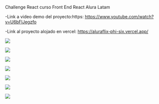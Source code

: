 Challenge React curso Front End React Alura Latam


-Link a video demo del proyecto:https: https://www.youtube.com/watch?v=U6bFlJegzfo

-Link al proyecto alojado en vercel: https://aluraflix-phi-six.vercel.app/




![](aluraflix/fotos/foto1.jpg)

![](aluraflix/fotos/foto2.jpg)

![](aluraflix/fotos/foto3.jpg)

![](aluraflix/fotos/foto4.jpg)

![](aluraflix/fotos/foto5.jpg)

![](aluraflix/fotos/foto6.jpg)

![](aluraflix/fotos/foto7.jpg)
